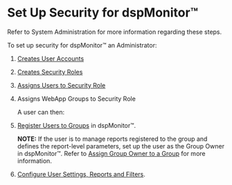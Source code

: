 # Set Up Security for dspMonitor™

Refer to System Administration for more information regarding these
steps.

To set up security for dspMonitor™ an Administrator:

1.  [Creates User
    Accounts](../../../Platform/Sys_Admin/Use_Cases/Create_User_Accounts_in_System_Administration.htm)

2.  [Creates Security
    Roles](../../../Platform/Sys_Admin/Use_Cases/Create_Security_Roles.htm)

3.  [Assigns Users to Security
    Role](../../../Platform/Sys_Admin/Use_Cases/Assign_Users_to_Security_Roles.htm)

4.  [](../../../Platform/Sys_Admin/Use_Cases/Assign_WebApp_Groups_to_Security_Role.htm)
    
    Assigns WebApp Groups to Security Role
    
    A user can then:

5.  [Register Users to
    Groups](../Use_Cases/Register_Users_to_Groups.htm) in dspMonitor™.
    
    <span style="font-weight: bold;">NOTE:</span> If the user is to
    manage reports registered to the group and defines the report-level
    parameters, set up the user as the Group Owner in dspMonitor™. Refer
    to [Assign Group Owner to a
    Group](../Use_Cases/Assign_Group_Owner_to_a_Report.htm) for more
    information.

6.  [Configure User Settings, Reports and
    Filters](../Use_Cases/Configure_User_Settings_Reports_and_Filters.htm).

